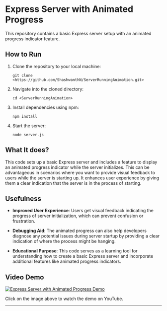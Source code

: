# Express Server with Animated Progress

This repository contains a basic Express server setup with an animated progress indicator feature.

## How to Run

1. Clone the repository to your local machine:
    ```
    git clone <https://github.com/ShashwanthN/ServerRunningAnimation.git>
    ```

2. Navigate into the cloned directory:
    ```
    cd <ServerRunningAnimation>
    ```

3. Install dependencies using npm:
    ```
    npm install
    ```

4. Start the server:
    ```
    node server.js
    ```


## What It does?

This code sets up a basic Express server and includes a feature to display an animated progress indicator while the server initializes. This can be advantageous in scenarios where you want to provide visual feedback to users while the server is starting up. It enhances user experience by giving them a clear indication that the server is in the process of starting.

## Usefulness

- **Improved User Experience**: Users get visual feedback indicating the progress of server initialization, which can prevent confusion or frustration.
  
- **Debugging Aid**: The animated progress can also help developers diagnose any potential issues during server startup by providing a clear indication of where the process might be hanging.

- **Educational Purpose**: This code serves as a learning tool for understanding how to create a basic Express server and incorporate additional features like animated progress indicators.

## Video Demo

[![Express Server with Animated Progress Demo](https://i.ytimg.com/an_webp/RZ5c26CtUxo/mqdefault_6s.webp?du=3000&sqp=CO714q4G&rs=AOn4CLD7hreHveVms4rxK-GdkCOQkjdW_g)]([https://www.youtube.com/watch?v=<video-id>](https://youtu.be/RZ5c26CtUxo?si=sYHkdLPTh3zkGaWe))


Click on the image above to watch the demo on YouTube.

---
